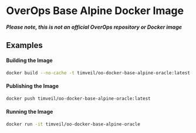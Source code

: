 # OverOps Base Alpine Docker Image

__*Please note, this is not an official OverOps repository or Docker image*__


## Examples

#### Building the Image

```bash
docker build --no-cache -t timveil/oo-docker-base-alpine-oracle:latest .
```

#### Publishing the Image

```bash
docker push timveil/oo-docker-base-alpine-oracle:latest
```

#### Running the Image
 
```bash
docker run -it timveil/oo-docker-base-alpine-oracle
```